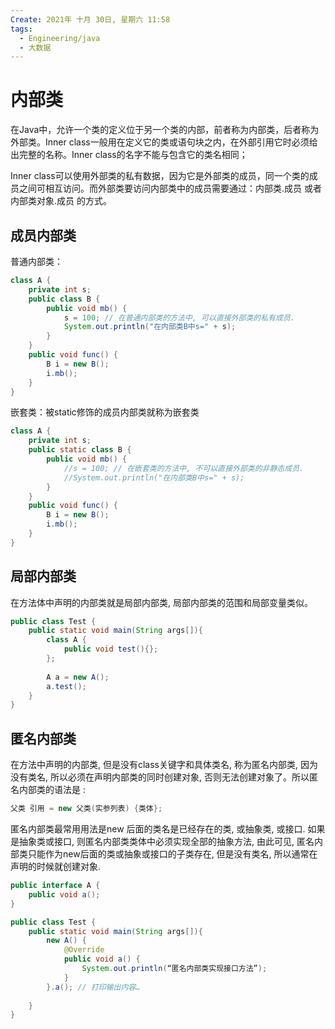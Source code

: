 ```yaml
---
Create: 2021年 十月 30日, 星期六 11:58
tags: 
  - Engineering/java
  - 大数据
---
```

# 内部类

在Java中，允许一个类的定义位于另一个类的内部，前者称为内部类，后者称为外部类。Inner class一般用在定义它的类或语句块之内，在外部引用它时必须给出完整的名称。Inner class的名字不能与包含它的类名相同；

Inner class可以使用外部类的私有数据，因为它是外部类的成员，同一个类的成员之间可相互访问。而外部类要访问内部类中的成员需要通过：内部类.成员  或者  内部类对象.成员  的方式。

## 成员内部类

普通内部类：

```java
class A {
	private int s;
	public class B {
		public void mb() {
			s = 100; // 在普通内部类的方法中, 可以直接外部类的私有成员.
			System.out.println("在内部类B中s=" + s);
		}  
	}
	public void func() {
		B i = new B();
		i.mb();
	} 
}
```

嵌套类：被static修饰的成员内部类就称为嵌套类

```java
class A {
	private int s;
	public static class B {
		public void mb() {
			//s = 100; // 在嵌套类的方法中, 不可以直接外部类的非静态成员.
			//System.out.println("在内部类B中s=" + s);
		}  
	}
	public void func() {
		B i = new B();
		i.mb();
	} 
}
```

## 局部内部类

在方法体中声明的内部类就是局部内部类, 局部内部类的范围和局部变量类似。

```java
public class Test {    
	public static void main(String args[]){
		class A {
			public void test(){};
		}; 
        
		A a = new A();
		a.test();
    }
}
```

## 匿名内部类

在方法中声明的内部类, 但是没有class关键字和具体类名, 称为匿名内部类, 因为没有类名, 所以必须在声明内部类的同时创建对象, 否则无法创建对象了。所以匿名内部类的语法是 :

```java
父类 引用 = new 父类(实参列表) {类体};
```

匿名内部类最常用用法是new 后面的类名是已经存在的类, 或抽象类, 或接口. 如果是抽象类或接口, 则匿名内部类类体中必须实现全部的抽象方法, 由此可见, 匿名内部类只能作为new后面的类或抽象或接口的子类存在, 但是没有类名, 所以通常在声明的时候就创建对象.

```java
public interface A {
    public void a();
}

public class Test {    
	public static void main(String args[]){
		new A() {
            @Override
			public void a() {
                System.out.println(“匿名内部类实现接口方法”);
            }
		}.a(); // 打印输出内容…
        
    }
}
```





